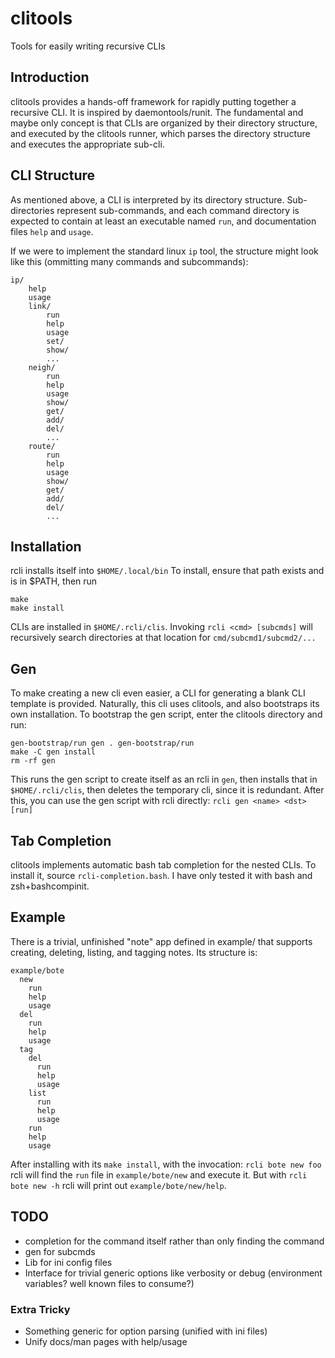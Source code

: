 # clitools

Tools for easily writing recursive CLIs

## Introduction
clitools provides a hands-off framework for rapidly putting together a
recursive CLI. It is inspired by daemontools/runit. The fundamental
and maybe only concept is that CLIs are organized by their directory
structure, and executed by the clitools runner, which parses the directory
structure and executes the appropriate sub-cli.

## CLI Structure
As mentioned above, a CLI is interpreted by its directory structure.
Sub-directories represent sub-commands, and each command directory is
expected to contain at least an executable named `run`, and documentation
files `help` and `usage`.

If we were to implement the standard linux `ip` tool, the structure might
look like this (ommitting many commands and subcommands):
```
ip/
	help
	usage
	link/
		run
		help
		usage
		set/
		show/
		...
	neigh/
		run
		help
		usage
		show/
		get/
		add/
		del/
		...
	route/
		run
		help
		usage
		show/
		get/
		add/
		del/
		...
```

## Installation
rcli installs itself into `$HOME/.local/bin`
To install, ensure that path exists and is in $PATH, then run
```
make
make install
```
CLIs are installed in `$HOME/.rcli/clis`. Invoking `rcli <cmd> [subcmds]`
will recursively search directories at that location for
`cmd/subcmd1/subcmd2/...`

## Gen
To make creating a new cli even easier, a CLI for generating a blank CLI
template is provided. 
Naturally, this cli uses clitools, and also bootstraps its own installation.
To bootstrap the gen script, enter the clitools directory and run:
```
gen-bootstrap/run gen . gen-bootstrap/run
make -C gen install
rm -rf gen
```
This runs the gen script to create itself as an rcli in `gen`, then
installs that in `$HOME/.rcli/clis`, then deletes the temporary cli,
since it is redundant.
After this, you can use the gen script with rcli directly:
`rcli gen <name> <dst> [run]`

## Tab Completion
clitools implements automatic bash tab completion for the nested CLIs. To
install it, source `rcli-completion.bash`. I have only tested it with bash
and zsh+bashcompinit.

## Example
There is a trivial, unfinished "note" app defined in example/ that supports
creating, deleting, listing, and tagging notes. Its structure is:
```
example/bote
  new
    run
    help
    usage
  del
    run
    help
    usage
  tag
    del
      run
      help
      usage
    list
      run
      help
      usage
    run
    help
    usage
```

After installing with its `make install`, with the invocation:
`rcli bote new foo` rcli will find the `run` file in
`example/bote/new` and execute it. But with `rcli bote new -h` rcli will
print out `example/bote/new/help`.

## TODO
* completion for the command itself rather than only finding the command
* gen for subcmds
* Lib for ini config files
* Interface for trivial generic options like verbosity or debug (environment variables? well known files to consume?)

### Extra Tricky
* Something generic for option parsing (unified with ini files)
* Unify docs/man pages with help/usage
